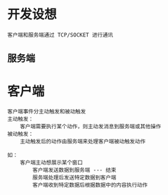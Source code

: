 # 开发设想



    客户端和服务端通过 TCP/SOCKET 进行通讯

## 服务端
    
    
# 客户端

    客户端事件分主动触发和被动触发
    主动触发：
        客户端需要执行某个动作，则主动发消息到服务端或其他操作
    被动触发：
        主动触发后的动作由服务端来处理客户端被动触发动作
        
    如：
        客户端主动想展示某个窗口
            客户端发送数据到服务端 --- 结束
            服务端处理后发送特定数据到客户端
            客户端收到特定数据后根据数据中的内容执行动作